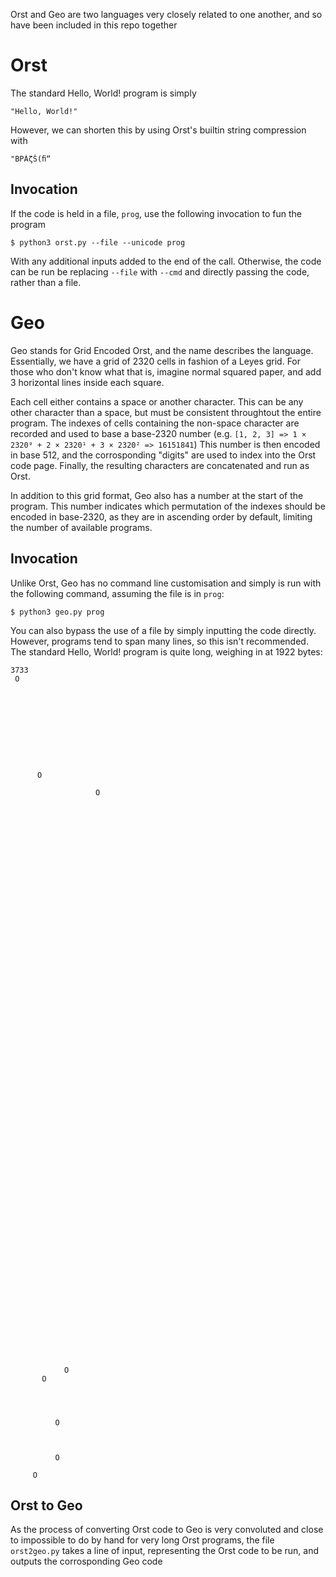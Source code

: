 Orst and Geo are two languages very closely related to one another, and so have been included in this repo together

# Orst

The standard Hello, World! program is simply

    "Hello, World!"
    
However, we can shorten this by using Orst's builtin string compression with

    "BΡÁζŠ(ﬁ“
    
## Invocation

If the code is held in a file, `prog`, use the following invocation to fun the program

    $ python3 orst.py --file --unicode prog
    
With any additional inputs added to the end of the call. Otherwise, the code can be run be replacing
`--file` with `--cmd` and directly passing the code, rather than a file.

# Geo

Geo stands for Grid Encoded Orst, and the name describes the language. Essentially, we have a grid of 2320 cells in fashion of a Leyes grid. For those who don't know what that is, imagine normal squared paper, and add 3 horizontal lines inside each square.

Each cell either contains a space or another character. This can be any other character than a space, but must be consistent throughtout the entire program. The indexes of cells containing the non-space character are recorded and used to base a base-2320 number (e.g. `[1, 2, 3] => 1 × 2320⁰ + 2 × 2320¹ + 3 × 2320² => 16151841`) This number is then encoded in base 512, and the corrosponding "digits" are used to index into the Orst code page. Finally, the resulting characters are concatenated and run as Orst.

In addition to this grid format, Geo also has a number at the start of the program. This number indicates which permutation of the indexes should be encoded in base-2320, as they are in ascending order by default, limiting the number of available programs.

## Invocation

Unlike Orst, Geo has no command line customisation and simply is run with the following command, assuming the file is in `prog`:

    $ python3 geo.py prog
    
You can also bypass the use of a file by simply inputting the code directly. However, programs tend to span many lines, so this isn't recommended. The standard Hello, World! program is quite long, weighing in at 1922 bytes:

```
3733
 O                  
                    
                    
                    
                    
                    
                    
                    
                    
                    
                    
      O             
                    
                   O
                    
                    
                    
                    
                    
                    
                    
                    
                    
                    
                    
                    
                    
                    
                    
                    
                    
                    
                    
                    
                    
                    
                    
                    
                    
                    
                    
                    
                    
                    
                    
                    
                    
                    
                    
                    
                    
                    
                    
                    
                    
                    
                    
                    
                    
                    
                    
                    
                    
                    
                    
                    
                    
                    
                    
                    
                    
                    
                    
                    
                    
                    
                    
                    
                    
            O       
       O            
                    
                    
                    
                    
          O         
                    
                    
                    
          O         
                    
     O
```

## Orst to Geo

As the process of converting Orst code to Geo is very convoluted and close to impossible to do by hand for very long Orst programs, the file `orst2geo.py` takes a line of input, representing the Orst code to be run, and outputs the corrosponding Geo code
